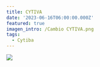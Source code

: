 ```yaml
---
title: CYTIVA
date: '2023-06-16T06:00:00.000Z'
featured: true
imagen_intro: /Cambio CYTIVA.png
tags:
  - Cytiba
---
```





![](</Cambio CYTIVA.png>)

